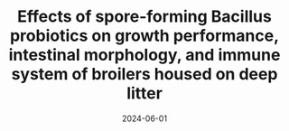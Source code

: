 ---
title: "Effects of spore-forming Bacillus probiotics on growth performance, intestinal morphology, and immune system of broilers housed on deep litter"
collection: publications
permalink: /publication/2024-06-01-paper-11
#excerpt: 'The study evaluates the effects of certain probiotics on Ross 308 broilers. It found that probiotic KB41 improved growth performance, increased Lactobacillus bacteria, and promoted gene expression in the chickens’ spleen. The results provide further evidence of the effectiveness of these probiotics in poultry.'
date: 2024-06-01
venue: 'Journal of Applied Poultry Research'
paperurl: 'http://iliapopov17.github.io/files/Papers/Effects of spore-forming Bacillus probiotics on growth performance, intestinal morphology, and immune system of broilers housed on deep litter.pdf'
link: 'https://www.scopus.com/record/display.uri?eid=2-s2.0-85182886852&origin=resultslist'
citation: 'Popov, I.V.; Mazanko, M.S.; Prazdnova, E.V.; Popov, I.V.; Trukhachev, V.I.; Derezina, T.N.; Kochetkova, N.A.; Ermakov, A.M.; Chikindas, M.L.; <b>Popov, I.V.</b>; et al. Effects of Spore-Forming Bacillus Probiotics on Growth Performance, Intestinal Morphology, and Immune System of Broilers Housed on Deep Litter. <i>J. Appl. Poult. Res.</i> 2024, 33, doi:10.1016/j.japr.2023.100396.'
---
